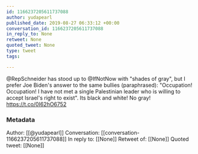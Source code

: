 ```yaml
---
id: 1166237205611737088
author: yudapearl
published_date: 2019-08-27 06:33:12 +00:00
conversation_id: 1166237205611737088
in_reply_to: None
retweet: None
quoted_tweet: None
type: tweet
tags:

---
```


@RepSchneider has stood up to @IfNotNow with  "shades of gray", but I prefer Joe Biden's answer  to the same bullies (paraphrased): "Occupation! Occupation! I have not met a single Palestinian leader who is willing to accept Israel's right to exist". Its black and white! No gray! https://t.co/0I62hO6752

### Metadata

Author: [[@yudapearl]]
Conversation: [[conversation-1166237205611737088]]
In reply to: [[None]]
Retweet of: [[None]]
Quoted tweet: [[None]]
